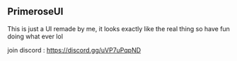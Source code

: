 ## PrimeroseUI

This is just a UI remade by me, it looks exactly like the real thing so have fun doing what ever lol

join discord : https://discord.gg/uVP7uPqpND
